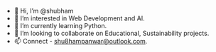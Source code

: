 - 👋 Hi, I’m @shubham
- 👀 I’m interested in Web Development and AI.
- 🌱 I’m currently learning Python.
- 💞️ I’m looking to collaborate on Educational, Sustainability projects.
- 📫 Connect - shu8hampanwar@outlook.com.
